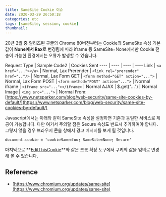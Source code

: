 ```yaml
---
title: SameSite Cookie 이슈
date: 2020-03-29 20:50:18
categories: etc
tags: [sameSite, session, cookie]
thumbnail:
---
```


20년 2월 중 릴리즈된 구글의 Chrome 80버전부터는 Cookie의 SameSite 속성 기본 값이 <b class="color-important">None에서 Rax</b>로 변경됨에 따라 iframe 등 SameSite=None에서만 Cookie 전송이 가능한 환경에서는 오류가 발생할 수 있습니다.

Request Type | Sample Code2 | Cookies Sent
---- | ---- | ---- | ----
Link | `<a href="..."></a>` | Normal, Lax
Prerender | `<link rel="prerender" href=".."/>` | Normal, Lax
Form GET | `<form method="GET" action="...">` | Normal, Lax
Form POST | `<form method="POST" action="...">` | Normal
iframe | `<iframe src="..."></iframe>` | Normal
AJAX | $.get("...") | Normal
Image | `<img src="...">` | Normal
From: [https://www.netsparker.com/blog/web-security/same-site-cookies-by-default/](https://www.netsparker.com/blog/web-security/same-site-cookies-by-default/)

Javascript에서는 아래와 같이 SameSite 속성을 설정하면 기존과 동일한 서비스로 제공이 가능합니다. 다만 여기서 주의할 점은 Secure 속성도 반드시 추가하여야 합니다. 그렇지 않을 경우 브라우저 콘솔 창에서 경고 메시지를 보게 될 것입니다.

``` JS
document.cookie = 'cookieName=foo; SameSite=None; Secure'
```

마지막으로 **[EditThisCookie](https://chrome.google.com/webstore/detail/editthiscookie/fngmhnnpilhplaeedifhccceomclgfbg?hl=ko)**와 같은 크롬 확장 도구에서 쿠키의 값을 임의로 변경해 볼 수 있습니다.

## Reference
* [https://www.chromium.org/updates/same-site](https://www.chromium.org/updates/same-site)
